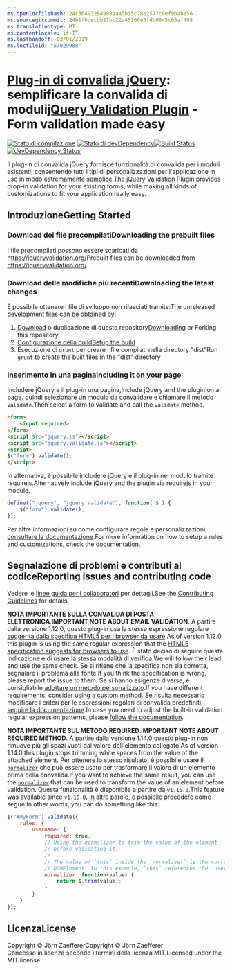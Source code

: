```yaml
---
ms.openlocfilehash: 24c36493284988aa45b15c78e2577c0ef96aba56
ms.sourcegitcommit: 24b1f6decbb17bb22a45166e5fdb0845c65af498
ms.translationtype: MT
ms.contentlocale: it-IT
ms.lasthandoff: 03/01/2019
ms.locfileid: "57029988"
---
```

<a name="jquery-validation-pluginhttpsjqueryvalidationorg---form-validation-made-easy"></a><span data-ttu-id="57f6d-101">[Plug-in di convalida jQuery](https://jqueryvalidation.org/): semplificare la convalida di moduli</span><span class="sxs-lookup"><span data-stu-id="57f6d-101">[jQuery Validation Plugin](https://jqueryvalidation.org/) - Form validation made easy</span></span>
================================

<span data-ttu-id="57f6d-102">[![Stato di compilazione](https://secure.travis-ci.org/jquery-validation/jquery-validation.svg)](https://travis-ci.org/jquery-validation/jquery-validation)
[![Stato di devDependency](https://david-dm.org/jquery-validation/jquery-validation/dev-status.svg?theme=shields.io)](https://david-dm.org/jquery-validation/jquery-validation#info=devDependencies)</span><span class="sxs-lookup"><span data-stu-id="57f6d-102">[![Build Status](https://secure.travis-ci.org/jquery-validation/jquery-validation.svg)](https://travis-ci.org/jquery-validation/jquery-validation)
[![devDependency Status](https://david-dm.org/jquery-validation/jquery-validation/dev-status.svg?theme=shields.io)](https://david-dm.org/jquery-validation/jquery-validation#info=devDependencies)</span></span>

<span data-ttu-id="57f6d-103">Il plug-in di convalida jQuery fornisce funzionalità di convalida per i moduli esistenti, consentendo tutti i tipi di personalizzazioni per l'applicazione in uso in modo estremamente semplice.</span><span class="sxs-lookup"><span data-stu-id="57f6d-103">The jQuery Validation Plugin provides drop-in validation for your existing forms, while making all kinds of customizations to fit your application really easy.</span></span>

## <a name="getting-started"></a><span data-ttu-id="57f6d-104">Introduzione</span><span class="sxs-lookup"><span data-stu-id="57f6d-104">Getting Started</span></span>

### <a name="downloading-the-prebuilt-files"></a><span data-ttu-id="57f6d-105">Download dei file precompilati</span><span class="sxs-lookup"><span data-stu-id="57f6d-105">Downloading the prebuilt files</span></span>

<span data-ttu-id="57f6d-106">I file precompilati possono essere scaricati da https://jqueryvalidation.org/</span><span class="sxs-lookup"><span data-stu-id="57f6d-106">Prebuilt files can be downloaded from https://jqueryvalidation.org/</span></span>

### <a name="downloading-the-latest-changes"></a><span data-ttu-id="57f6d-107">Download delle modifiche più recenti</span><span class="sxs-lookup"><span data-stu-id="57f6d-107">Downloading the latest changes</span></span>

<span data-ttu-id="57f6d-108">È possibile ottenere i file di sviluppo non rilasciati tramite:</span><span class="sxs-lookup"><span data-stu-id="57f6d-108">The unreleased development files can be obtained by:</span></span>

 1. <span data-ttu-id="57f6d-109">[Download](https://github.com/jquery-validation/jquery-validation/archive/master.zip) o duplicazione di questo repository</span><span class="sxs-lookup"><span data-stu-id="57f6d-109">[Downloading](https://github.com/jquery-validation/jquery-validation/archive/master.zip) or Forking this repository</span></span>
 2. [<span data-ttu-id="57f6d-110">Configurazione della build</span><span class="sxs-lookup"><span data-stu-id="57f6d-110">Setup the build</span></span>](CONTRIBUTING.md#build-setup)
 3. <span data-ttu-id="57f6d-111">Esecuzione di `grunt` per creare i file compilati nella directory "dist"</span><span class="sxs-lookup"><span data-stu-id="57f6d-111">Run `grunt` to create the built files in the "dist" directory</span></span>

### <a name="including-it-on-your-page"></a><span data-ttu-id="57f6d-112">Inserimento in una pagina</span><span class="sxs-lookup"><span data-stu-id="57f6d-112">Including it on your page</span></span>

<span data-ttu-id="57f6d-113">Includere jQuery e il plug-in una pagina,</span><span class="sxs-lookup"><span data-stu-id="57f6d-113">Include jQuery and the plugin on a page.</span></span> <span data-ttu-id="57f6d-114">quindi selezionare un modulo da convalidare e chiamare il metodo `validate`.</span><span class="sxs-lookup"><span data-stu-id="57f6d-114">Then select a form to validate and call the `validate` method.</span></span>

```html
<form>
    <input required>
</form>
<script src="jquery.js"></script>
<script src="jquery.validate.js"></script>
<script>
$("form").validate();
</script>
```

<span data-ttu-id="57f6d-115">In alternativa, è possibile includere jQuery e il plug-in nel modulo tramite requirejs.</span><span class="sxs-lookup"><span data-stu-id="57f6d-115">Alternatively include jQuery and the plugin via requirejs in your module.</span></span>

```js
define(["jquery", "jquery.validate"], function( $ ) {
    $("form").validate();
});
```

<span data-ttu-id="57f6d-116">Per altre informazioni su come configurare regole e personalizzazioni, [consultare la documentazione](https://jqueryvalidation.org/documentation/).</span><span class="sxs-lookup"><span data-stu-id="57f6d-116">For more information on how to setup a rules and customizations, [check the documentation](https://jqueryvalidation.org/documentation/).</span></span>

## <a name="reporting-issues-and-contributing-code"></a><span data-ttu-id="57f6d-117">Segnalazione di problemi e contributi al codice</span><span class="sxs-lookup"><span data-stu-id="57f6d-117">Reporting issues and contributing code</span></span>

<span data-ttu-id="57f6d-118">Vedere le [linee guida per i collaboratori](CONTRIBUTING.md) per dettagli.</span><span class="sxs-lookup"><span data-stu-id="57f6d-118">See the [Contributing Guidelines](CONTRIBUTING.md) for details.</span></span>

<span data-ttu-id="57f6d-119">**NOTA IMPORTANTE SULLA CONVALIDA DI POSTA ELETTRONICA**.</span><span class="sxs-lookup"><span data-stu-id="57f6d-119">**IMPORTANT NOTE ABOUT EMAIL VALIDATION**.</span></span> <span data-ttu-id="57f6d-120">A partire dalla versione 1.12.0, questo plug-in usa la stessa espressione regolare [suggerita dalla specifica HTML5 per i browser da usare](https://html.spec.whatwg.org/multipage/forms.html#valid-e-mail-address).</span><span class="sxs-lookup"><span data-stu-id="57f6d-120">As of version 1.12.0 this plugin is using the same regular expression that the [HTML5 specification suggests for browsers to use](https://html.spec.whatwg.org/multipage/forms.html#valid-e-mail-address).</span></span> <span data-ttu-id="57f6d-121">È stato deciso di seguire questa indicazione e di usare la stessa modalità di verifica.</span><span class="sxs-lookup"><span data-stu-id="57f6d-121">We will follow their lead and use the same check.</span></span> <span data-ttu-id="57f6d-122">Se si ritiene che la specifica non sia corretta, segnalare il problema alla fonte.</span><span class="sxs-lookup"><span data-stu-id="57f6d-122">If you think the specification is wrong, please report the issue to them.</span></span> <span data-ttu-id="57f6d-123">Se si hanno esigenze diverse, è consigliabile [adottare un metodo personalizzato](https://jqueryvalidation.org/jQuery.validator.addMethod/).</span><span class="sxs-lookup"><span data-stu-id="57f6d-123">If you have different requirements, consider [using a custom method](https://jqueryvalidation.org/jQuery.validator.addMethod/).</span></span>
<span data-ttu-id="57f6d-124">Se risulta necessario modificare i criteri per le espressioni regolari di convalida predefiniti, [seguire la documentazione](https://jqueryvalidation.org/jQuery.validator.methods/).</span><span class="sxs-lookup"><span data-stu-id="57f6d-124">In case you need to adjust the built-in validation regular expression patterns, please [follow the documentation](https://jqueryvalidation.org/jQuery.validator.methods/).</span></span>

<span data-ttu-id="57f6d-125">**NOTA IMPORTANTE SUL METODO REQUIRED**.</span><span class="sxs-lookup"><span data-stu-id="57f6d-125">**IMPORTANT NOTE ABOUT REQUIRED METHOD**.</span></span> <span data-ttu-id="57f6d-126">A partire dalla versione 1.14.0 questo plug-in non rimuove più gli spazi vuoti dal valore dell'elemento collegato.</span><span class="sxs-lookup"><span data-stu-id="57f6d-126">As of version 1.14.0 this plugin stops trimming white spaces from the value of the attached element.</span></span> <span data-ttu-id="57f6d-127">Per ottenere lo stesso risultato, è possibile usare il [`normalizer`](https://jqueryvalidation.org/normalizer/) che può essere usato per trasformare il valore di un elemento prima della convalida.</span><span class="sxs-lookup"><span data-stu-id="57f6d-127">If you want to achieve the same result, you can use the [`normalizer`](https://jqueryvalidation.org/normalizer/) that can be used to transform the value of an element before validation.</span></span> <span data-ttu-id="57f6d-128">Questa funzionalità è disponibile a partire da `v1.15.0`.</span><span class="sxs-lookup"><span data-stu-id="57f6d-128">This feature was available since `v1.15.0`.</span></span> <span data-ttu-id="57f6d-129">In altre parole, è possibile procedere come segue:</span><span class="sxs-lookup"><span data-stu-id="57f6d-129">In other words, you can do something like this:</span></span>
``` js
$("#myForm").validate({
    rules: {
        username: {
            required: true,
            // Using the normalizer to trim the value of the element
            // before validating it.
            //
            // The value of `this` inside the `normalizer` is the corresponding
            // DOMElement. In this example, `this` references the `username` element.
            normalizer: function(value) {
                return $.trim(value);
            }
        }
    }
});
```

## <a name="license"></a><span data-ttu-id="57f6d-130">Licenza</span><span class="sxs-lookup"><span data-stu-id="57f6d-130">License</span></span>
<span data-ttu-id="57f6d-131">Copyright &copy; Jörn Zaefferer</span><span class="sxs-lookup"><span data-stu-id="57f6d-131">Copyright &copy; Jörn Zaefferer</span></span><br>
<span data-ttu-id="57f6d-132">Concesso in licenza secondo i termini della licenza MIT.</span><span class="sxs-lookup"><span data-stu-id="57f6d-132">Licensed under the MIT license.</span></span>
